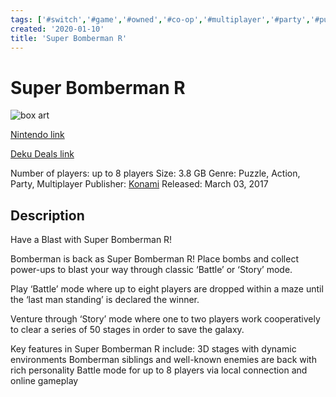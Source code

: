 ```yaml
---
tags: ['#switch','#game','#owned','#co-op','#multiplayer','#party','#puzzle','#action']
created: '2020-01-10'
title: 'Super Bomberman R'
---
```

# Super Bomberman R

![box art](https://assets.nintendo.com/image/upload/c_pad,f_auto,h_613,q_auto,w_1089/ncom/en_US/games/switch/s/super-bomberman-r-switch/hero?v=2021042900)

[Nintendo link](https://www.nintendo.com/games/detail/super-bomberman-r-switch/)

[Deku Deals link](https://www.dekudeals.com/items/super-bomberman-r)

Number of players: up to 8 players
Size: 3.8 GB
Genre: Puzzle, Action, Party, Multiplayer
Publisher: [Konami](https://www.dekudeals.com/games?include[collection]=true&filter[publisher]=Konami)
Released: March 03, 2017

## Description

Have a Blast with Super Bomberman R!

Bomberman is back as Super Bomberman R! Place bombs and collect power-ups to blast your way through classic ‘Battle’ or ‘Story’ mode. 

Play ‘Battle’ mode where up to eight players are dropped within a maze until the ‘last man standing’ is declared the winner. 

Venture through ‘Story’ mode where one to two players work cooperatively to clear a series of 50 stages in order to save the galaxy. 

Key features in Super Bomberman R include:
3D stages with dynamic environments 
Bomberman siblings and well-known enemies are back with rich personality
Battle mode for up to 8 players via local connection and online gameplay
